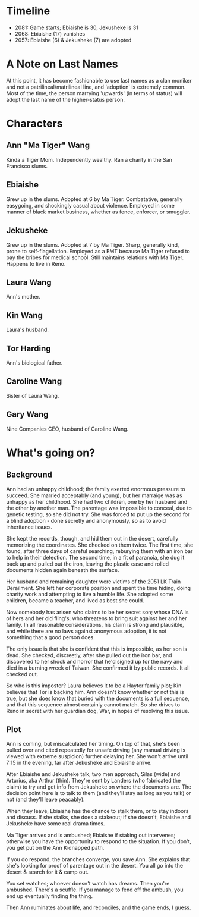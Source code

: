 # Timeline

+ 2081: Game starts; Ebiaishe is 30, Jekusheke is 31
+ 2068: Ebiaishe (17) vanishes
+ 2057: Ebiaishe (6) & Jekusheke (7) are adopted

# A Note on Last Names
At this point, it has become fashionable to use last names as a clan moniker and not a patrilineal/matrilineal line, and 'adoption' is extremely common. Most of the time, the person marrying 'upwards' (in terms of status) will adopt the last name of the higher-status person.

# Characters
## Ann "Ma Tiger" Wang
Kinda a Tiger Mom. Independently wealthy. Ran a charity in the San Francisco slums. 

## Ebiaishe
Grew up in the slums. Adopted at 6 by Ma Tiger. Combatative, generally easygoing, and shockingly casual about violence. Employed in some manner of black market business, whether as fence, enforcer, or smuggler.

## Jekusheke
Grew up in the slums. Adopted at 7 by Ma Tiger. Sharp, generally kind, prone to self-flagellation. Employed as a EMT because Ma Tiger refused to pay the bribes for medical school. Still maintains relations with Ma Tiger. Happens to live in Reno.

## Laura Wang
Ann's mother.

## Kin Wang
Laura's husband.

## Tor Harding
Ann's biological father.

## Caroline Wang
Sister of Laura Wang.

## Gary Wang
Nine Companies CEO, husband of Caroline Wang.

# What's going on?
## Background
Ann had an unhappy childhood; the family exerted enormous pressure to succeed. She married acceptably (and young), but her marraige was as unhappy as her childhood. She had two children, one by her husband and the other by another man. The parentage was impossible to conceal, due to genetic testing, so she did not try. She was forced to put up the second for a blind adoption - done secretly and anonymously, so as to avoid inheritance issues.

She kept the records, though, and hid them out in the desert, carefully memorizing the coordinates. She checked on them twice. The first time, she found, after three days of careful searching, reburying them with an iron bar to help in their detection. The second time, in a fit of paranoia, she dug it back up and pulled out the iron, leaving the plastic case and rolled documents hidden again beneath the surface.

Her husband and remaining daughter were victims of the 2051 LK Train Derailment. She left her corporate position and spent the time hiding, doing charity work and attempting to live a humble life. She adopted some children, became a teacher, and lived as best she could.

Now somebody has arisen who claims to be her secret son; whose DNA is of hers and her old fling's; who threatens to bring suit against her and her family. In all reasonable considerations, his claim is strong and plausible, and while there are no laws against anonymous adoption, it is not something that a good person does.

The only issue is that she is confident that this is impossible, as her son is dead. She checked, discreetly, after she pulled out the iron bar, and discovered to her shock and horror that he'd signed up for the navy and died in a burning wreck of Taiwan. She confirmed it by public records. It all checked out.

So who is this imposter? Laura believes it to be a Hayter family plot; Kin believes that Tor is backing him. Ann doesn't know whether or not this is true, but she does know that buried with the documents is a full sequence, and that this sequence almost certainly cannot match. So she drives to Reno in secret with her guardian dog, War, in hopes of resolving this issue.

## Plot
Ann is coming, but miscalculated her timing. On top of that, she's been pulled over and cited repeatedly for unsafe driving (any manual driving is viewed with extreme suspicion) further delaying her. She won't arrive until 7:15 in the evening, far after Jekusheke and Ebiaishe arrive.

After Ebiaishe and Jekusheke talk, two men approach, Silas (wide) and Arturius, aka Arthur (thin). They're sent by Landers (who fabricated the claim) to try and get info from Jekusheke on where the documents are. The decision point here is to talk to them (and they'll stay as long as you talk) or not (and they'll leave peacably).

When they leave, Ebiaishe has the chance to stalk them, or to stay indoors and discuss. If she stalks, she does a stakeout; if she doesn't, Ebiaishe and Jekusheke have some real drama times.

Ma Tiger arrives and is ambushed; Ebiaishe if staking out intervenes; otherwise you have the opportunity to respond to the situation. If you don't, you get put on the Ann Kidnapped path.

If you do respond, the branches converge, you save Ann. She explains that she's looking for proof of parentage out in the desert. You all go into the desert & search for it & camp out.

You set watches; whoever doesn't watch has dreams. Then you're ambushed. There's a scuffle. If you manage to fend off the ambush, you end up eventually finding the thing.

Then Ann ruminates about life, and reconciles, and the game ends, I guess.